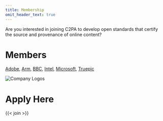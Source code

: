 ```yaml
---
title: Membership
omit_header_text: true
---
```


Are you interested in joining C2PA to develop open standards that certify the source and provenance of online content?
# Members

[Adobe](https://www.adobe.com/), [Arm](https://www.arm.com/), [BBC](https://www.bbc.com/), [Intel](https://www.intel.com/content/www/us/en/homepage.html), [Microsoft](https://www.microsoft.com/en-us/), [Truepic](https://truepic.com/)

![Company Logos](/images/C2PA-Member-Logos-Line.png)

# Apply Here

{{< join >}}
